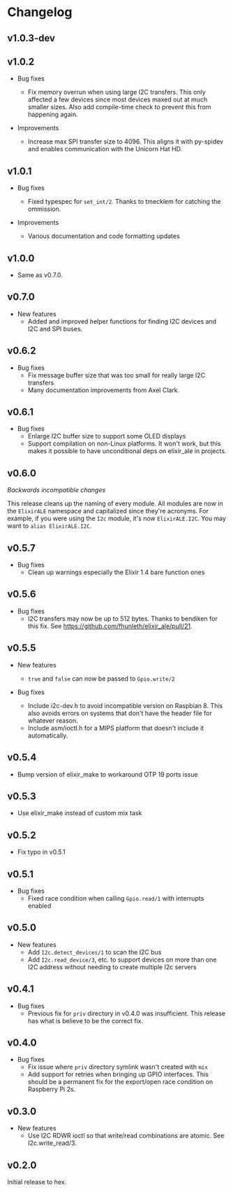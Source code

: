 # Changelog

## v1.0.3-dev

## v1.0.2

  * Bug fixes
    * Fix memory overrun when using large I2C transfers. This only affected a
      few devices since most devices maxed out at much smaller sizes. Also add
      compile-time check to prevent this from happening again.

  * Improvements
    * Increase max SPI transfer size to 4096. This aligns it with py-spidev and
      enables communication with the Unicorn Hat HD.

## v1.0.1

  * Bug fixes
    * Fixed typespec for `set_int/2`. Thanks to tmecklem for catching the
      ommission.

  * Improvements
    * Various documentation and code formatting updates

## v1.0.0

  * Same as v0.7.0.

## v0.7.0

  * New features
    * Added and improved helper functions for finding I2C devices and I2C and
      SPI buses.

## v0.6.2

  * Bug fixes
    * Fix message buffer size that was too small for really large I2C transfers
    * Many documentation improvements from Axel Clark.

## v0.6.1

  * Bug fixes
    * Enlarge I2C buffer size to support some OLED displays
    * Support compilation on non-Linux platforms. It won't work, but this makes
      it possible to have unconditional deps on elixir_ale in projects.

## v0.6.0

*Backwards incompatible changes*

This release cleans up the naming of every module. All modules are now
in the `ElixirALE` namespace and capitalized since they're acronyms.
For example, if you were using the `I2c` module, it's now `ElixirALE.I2C`.
You may want to `alias ElixirALE.I2C`.

## v0.5.7

  * Bug fixes
    * Clean up warnings especially the Elixir 1.4 bare function ones

## v0.5.6

  * Bug fixes
    * I2C transfers may now be up to 512 bytes. Thanks to bendiken for this fix.
      See https://github.com/fhunleth/elixir_ale/pull/21.

## v0.5.5

  * New features
    * `true` and `false` can now be passed to `Gpio.write/2`

  * Bug fixes
    * Include i2c-dev.h to avoid incompatible version on Raspbian 8. This also
      avoids errors on systems that don't have the header file for whatever
      reason.
    * Include asm/ioctl.h for a MIPS platform that doesn't include it
      automatically.

## v0.5.4

  * Bump version of elixir_make to workaround OTP 19 ports issue

## v0.5.3

  * Use elixir_make instead of custom mix task

## v0.5.2

  * Fix typo in v0.5.1

## v0.5.1

  * Bug fixes
    * Fixed race condition when calling `Gpio.read/1` with interrupts
      enabled

## v0.5.0

  * New features
    * Add `I2c.detect_devices/1` to scan the I2C bus
    * Add `I2c.read_device/3`, etc. to support devices on more than one I2C
      address without needing to create multiple I2c servers

## v0.4.1

  * Bug fixes
    * Previous fix for `priv` directory in v0.4.0 was insufficient. This
      release has what is believe to be the correct fix.

## v0.4.0

  * Bug fixes
    * Fix issue where `priv` directory symlink wasn't created with `mix`
    * Add support for retries when bringing up GPIO interfaces. This should be a
      permanent fix for the export/open race condition on Raspberry Pi 2s.

## v0.3.0

  * New features
    * Use I2C RDWR ioctl so that write/read combinations are atomic. See
      I2c.write_read/3.

## v0.2.0

Initial release to hex.
